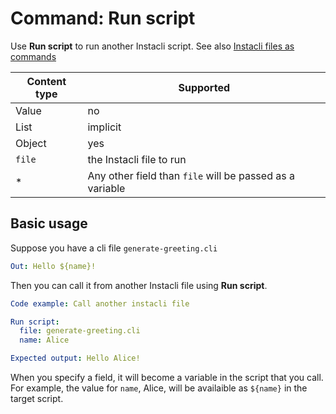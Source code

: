 # Command: Run script

Use **Run script** to run another Instacli script. See
also [Instacli files as commands](Instacli%20files%20as%20commands.md)

| Content type | Supported                                                |
|--------------|----------------------------------------------------------|
| Value        | no                                                       |
| List         | implicit                                                 |
| Object       | yes                                                      |
| `file`       | the Instacli file to run                                 |
| *            | Any other field than `file` will be passed as a variable |

## Basic usage

Suppose you have a cli file `generate-greeting.cli`

```yaml file:generate-greeting.cli
Out: Hello ${name}!
```

Then you can call it from another Instacli file using **Run script**.

```yaml
Code example: Call another instacli file

Run script:
  file: generate-greeting.cli
  name: Alice

Expected output: Hello Alice!
```

When you specify a field, it will become a variable in the script that you call. For example, the value for `name`,
Alice, will be availaible as `${name}` in the target script.
